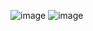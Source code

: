 ![image](https://github.com/user-attachments/assets/93ffa63f-947f-487d-b1da-f5c63b3ad2ac)
![image](https://github.com/user-attachments/assets/f26ac58e-f303-405b-8834-166469041574)



